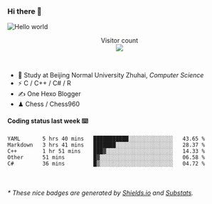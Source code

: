 ### Hi there 👋


<img src="https://raw.githubusercontent.com/sagar-viradiya/sagar-viradiya/master/resources/banner.png" alt="Hello world">
<p align="center"> 
  Visitor count<br/>
  <img src="https://profile-counter.glitch.me/youszoe/count.svg" />
</p>

<br/>


- 🍻  Study at Beijing Normal University Zhuhai, _Computer Science_
- ⚡  C / C++ / C# / R
- ✍️  One Hexo Blogger
- ♟  Chess / Chess960 


#### Coding status last week ⌨️

<!--START_SECTION:waka-->
```text
YAML       5 hrs 40 mins   ███████████░░░░░░░░░░░░░░   43.65 % 
Markdown   3 hrs 41 mins   ███████░░░░░░░░░░░░░░░░░░   28.37 % 
C++        1 hr 51 mins    ███▓░░░░░░░░░░░░░░░░░░░░░   14.33 % 
Other      51 mins         █▓░░░░░░░░░░░░░░░░░░░░░░░   06.58 % 
C#         36 mins         █▒░░░░░░░░░░░░░░░░░░░░░░░   04.72 % 
```
<!--END_SECTION:waka-->

<br/>
<center><img src="http://ghchart.rshah.org/409ba5/yousazoe" alt="" /></center>


<h6>* These nice badges are generated by <a href="https://shields.io/">Shields.io</a> and <a href="https://github.com/spencerwooo/Substats">Substats</a>.</h6>
